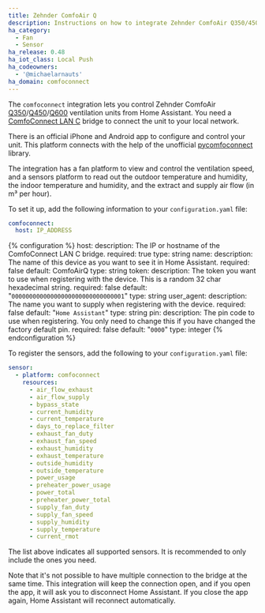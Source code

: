 ```yaml
---
title: Zehnder ComfoAir Q
description: Instructions on how to integrate Zehnder ComfoAir Q350/450/600 ventilation systems into Home Assistant.
ha_category:
  - Fan
  - Sensor
ha_release: 0.48
ha_iot_class: Local Push
ha_codeowners:
  - '@michaelarnauts'
ha_domain: comfoconnect
---
```


The `comfoconnect` integration lets you control Zehnder ComfoAir [Q350](https://www.international.zehnder-systems.com/products-and-systems/comfosystems/zehnder-comfoair-q350-tr)/[Q450](https://www.international.zehnder-systems.com/products-and-systems/comfosystems/zehnder-comfoair-q450-tr)/[Q600](https://www.international.zehnder-systems.com/products-and-systems/comfosystems/zehnder-comfoair-q600-st)
ventilation units from Home Assistant. You need a [ComfoConnect LAN C](https://www.zehnder.co.uk/products-and-systems/comfortable-indoor-ventilation/ms-comfoair-q/ideal-control#node-21233)
bridge to connect the unit to your local network.

There is an official iPhone and Android app to configure and control your unit. This platform connects with the help of
the unofficial [pycomfoconnect](https://github.com/michaelarnauts/comfoconnect) library.

The integration has a fan platform to view and control the ventilation speed, and a sensors platform to read out the outdoor temperature and humidity, the indoor temperature and humidity, and the extract and supply air flow (in m³ per hour).

To set it up, add the following information to your `configuration.yaml` file:

```yaml
comfoconnect:
  host: IP_ADDRESS
```

{% configuration %}
host:
  description: The IP or hostname of the ComfoConnect LAN C bridge.
  required: true
  type: string
name:
  description: The name of this device as you want to see it in Home Assistant.
  required: false
  default: ComfoAirQ
  type: string
token:
  description: The token you want to use when registering with the device. This is a random 32 char hexadecimal string.
  required: false
  default: "`00000000000000000000000000000001`"
  type: string
user_agent:
  description: The name you want to supply when registering with the device.
  required: false
  default: "`Home Assistant`"
  type: string
pin:
  description: The pin code to use when registering. You only need to change this if you have changed the factory default pin.
  required: false
  default: "`0000`"
  type: integer
{% endconfiguration %}

To register the sensors, add the following to your `configuration.yaml` file:

```yaml
sensor:
  - platform: comfoconnect
    resources:
      - air_flow_exhaust
      - air_flow_supply
      - bypass_state
      - current_humidity
      - current_temperature
      - days_to_replace_filter
      - exhaust_fan_duty
      - exhaust_fan_speed
      - exhaust_humidity
      - exhaust_temperature
      - outside_humidity
      - outside_temperature
      - power_usage
      - preheater_power_usage
      - power_total
      - preheater_power_total
      - supply_fan_duty
      - supply_fan_speed
      - supply_humidity
      - supply_temperature
      - current_rmot
```

The list above indicates all supported sensors. It is recommended to only include the ones you need.

<div class='note'>
Note that it's not possible to have multiple connection to the bridge at the same time. This integration will keep the connection open, and if you open the app, it will ask you to disconnect Home Assistant. If you close the app again, Home Assistant will reconnect automatically.
</div>
